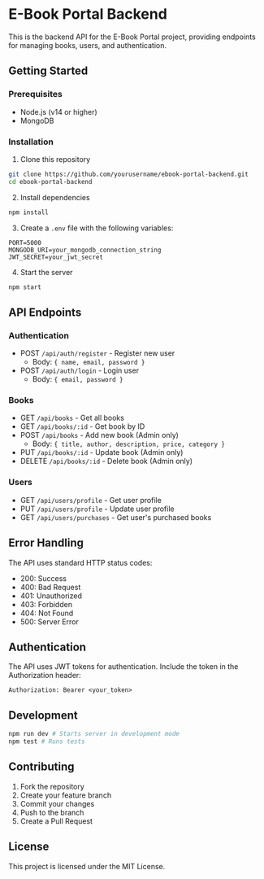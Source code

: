 # E-Book Portal Backend

This is the backend API for the E-Book Portal project, providing endpoints for managing books, users, and authentication.

## Getting Started

### Prerequisites

- Node.js (v14 or higher)
- MongoDB

### Installation

1. Clone this repository

```bash
git clone https://github.com/yourusername/ebook-portal-backend.git
cd ebook-portal-backend
```

2. Install dependencies

```bash
npm install
```

3. Create a `.env` file with the following variables:

```
PORT=5000
MONGODB_URI=your_mongodb_connection_string
JWT_SECRET=your_jwt_secret
```

4. Start the server

```bash
npm start
```

## API Endpoints

### Authentication

- POST `/api/auth/register` - Register new user
  - Body: `{ name, email, password }`
- POST `/api/auth/login` - Login user
  - Body: `{ email, password }`

### Books

- GET `/api/books` - Get all books
- GET `/api/books/:id` - Get book by ID
- POST `/api/books` - Add new book (Admin only)
  - Body: `{ title, author, description, price, category }`
- PUT `/api/books/:id` - Update book (Admin only)
- DELETE `/api/books/:id` - Delete book (Admin only)

### Users

- GET `/api/users/profile` - Get user profile
- PUT `/api/users/profile` - Update user profile
- GET `/api/users/purchases` - Get user's purchased books

## Error Handling

The API uses standard HTTP status codes:

- 200: Success
- 400: Bad Request
- 401: Unauthorized
- 403: Forbidden
- 404: Not Found
- 500: Server Error

## Authentication

The API uses JWT tokens for authentication. Include the token in the Authorization header:

```
Authorization: Bearer <your_token>
```

## Development

```bash
npm run dev # Starts server in development mode
npm test # Runs tests
```

## Contributing

1. Fork the repository
2. Create your feature branch
3. Commit your changes
4. Push to the branch
5. Create a Pull Request

## License

This project is licensed under the MIT License.
